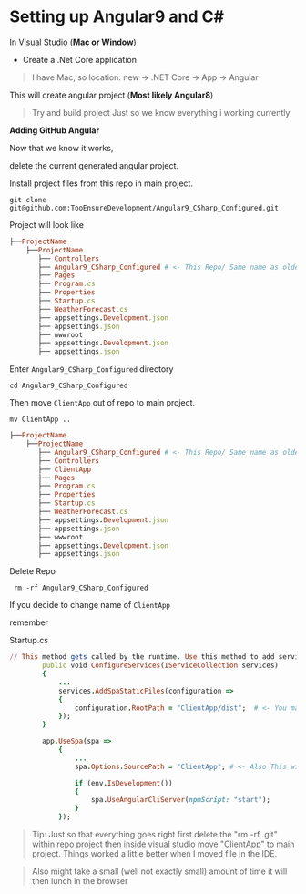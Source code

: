 # Setting up Angular9 and C#

In Visual Studio (**Mac or Window**)
* Create a .Net Core application

> I have Mac, so location: new -> .NET Core -> App -> Angular

This will create angular project (**Most likely Angular8**)

> Try and build project Just so we know everything i working currently

**Adding GitHub Angular**

Now that we know it works,

delete the current generated angular project.

Install project files from this repo in main project.

```git clone git@github.com:TooEnsureDevelopment/Angular9_CSharp_Configured.git```

Project will look like

```ruby
├──ProjectName
    ├──ProjectName
       ├── Controllers
       ├── Angular9_CSharp_Configured # <- This Repo/ Same name as older folder
       ├── Pages
       ├── Program.cs
       ├── Properties
       ├── Startup.cs
       ├── WeatherForecast.cs
       ├── appsettings.Development.json
       ├── appsettings.json
       ├── wwwroot
       ├── appsettings.Development.json
       ├── appsettings.json
```

Enter ```Angular9_CSharp_Configured``` directory

```cd Angular9_CSharp_Configured```

Then move ```ClientApp``` out of repo to main project.

``` mv ClientApp .. ```

```ruby
├──ProjectName
    ├──ProjectName
       ├── Angular9_CSharp_Configured # <- This Repo/ Same name as older folder
       ├── Controllers
       ├── ClientApp
       ├── Pages
       ├── Program.cs
       ├── Properties
       ├── Startup.cs
       ├── WeatherForecast.cs
       ├── appsettings.Development.json
       ├── appsettings.json
       ├── wwwroot
       ├── appsettings.Development.json
       ├── appsettings.json
```

Delete Repo

``` rm -rf Angular9_CSharp_Configured```


If you decide to change name of ```ClientApp```

remember


Startup.cs
```ruby
// This method gets called by the runtime. Use this method to add services to the container.
        public void ConfigureServices(IServiceCollection services)
        {
            ...
            services.AddSpaStaticFiles(configuration =>
            {
                configuration.RootPath = "ClientApp/dist";  # <- You may need to change this
            });
        }

        app.UseSpa(spa =>
            {
                ...
                spa.Options.SourcePath = "ClientApp"; # <- Also This will need change

                if (env.IsDevelopment())
                {
                    spa.UseAngularCliServer(npmScript: "start");
                }
            });
```


> Tip: Just so that everything goes right first delete the "rm -rf .git" within repo project then inside visual studio move "ClientApp" to main project. Things worked a little better when I moved file in the IDE.

> Also might take a small (well not exactly small) amount of time it will then lunch in the browser





